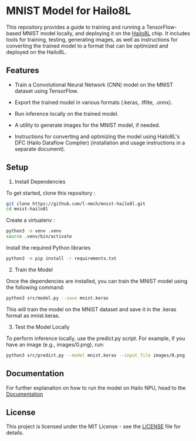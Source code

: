 # MNIST Model for Hailo8L

This repository provides a guide to training and running a TensorFlow-based MNIST model locally, and deploying it on the [Hailo8L](https://www.raspberrypi.com/products/ai-hat/) chip. It includes tools for training, testing, generating images, as well as instructions for converting the trained model to a format that can be optimized and deployed on the Hailo8L.

## Features

- Train a Convolutional Neural Network (CNN) model on the MNIST dataset using TensorFlow.

- Export the trained model in various formats (.keras, .tflite, .onnx).

- Run inference locally on the trained model.

- A utility to generate images for the MNIST model, if needed.

- Instructions for converting and optimizing the model using Hailo8L's DFC (Hailo Dataflow Compiler) (installation and usage instructions in a separate document).

## Setup

1. Install Dependencies

To get started, clone this repository :

```sh
git clone https://github.com/l-nmch/mnist-hailo8l.git
cd mnist-hailo8l
```

Create a virtualenv :

```sh
python3 -m venv .venv
source .venv/bin/activate
```

Install the required Python libraries

```sh
python3 -m pip install -r requirements.txt
```

2. Train the Model

Once the dependencies are installed, you can train the MNIST model using the following command:

```sh
python3 src/model.py --save mnist.keras
```

This will train the model on the MNIST dataset and save it in the .keras format as mnist.keras.

3. Test the Model Locally

To perform inference locally, use the predict.py script. For example, if you have an image (e.g., images/0.png), run:

```sh
python3 src/predict.py --model mnist.keras --input_file images/0.png
```

## Documentation

For further explanation on how to run the model on Hailo NPU, head to the [Documentation](./docs/README.md)

## License

This project is licensed under the MIT License - see the [LICENSE](./LICENSE) file for details.